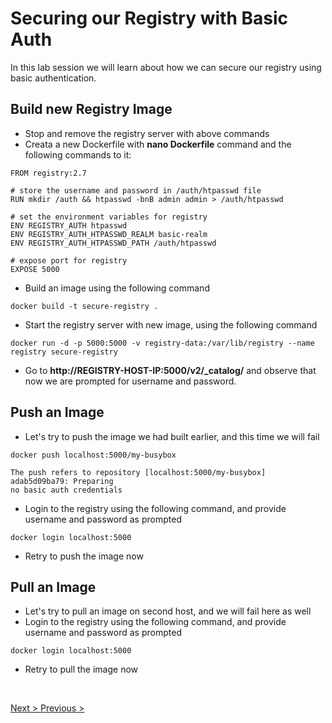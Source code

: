 # Securing our Registry with Basic Auth

In this lab session we will learn about how we can secure our registry using basic authentication.

## Build new Registry Image

- Stop and remove the registry server with above commands
- Creata a new Dockerfile with **nano Dockerfile** command and the following commands to it:
```
FROM registry:2.7

# store the username and password in /auth/htpasswd file
RUN mkdir /auth && htpasswd -bnB admin admin > /auth/htpasswd

# set the environment variables for registry
ENV REGISTRY_AUTH htpasswd
ENV REGISTRY_AUTH_HTPASSWD_REALM basic-realm
ENV REGISTRY_AUTH_HTPASSWD_PATH /auth/htpasswd

# expose port for registry
EXPOSE 5000
```
- Build an image using the following command
```
docker build -t secure-registry .
```
- Start the registry server with new image, using the following command
```
docker run -d -p 5000:5000 -v registry-data:/var/lib/registry --name registry secure-registry
```
- Go to **http://REGISTRY-HOST-IP:5000/v2/_catalog/** and observe that now we are prompted for username and password.

## Push an Image

- Let's try to push the image we had built earlier, and this time we will fail
```
docker push localhost:5000/my-busybox

The push refers to repository [localhost:5000/my-busybox]
adab5d09ba79: Preparing 
no basic auth credentials
```
- Login to the registry using the following command, and provide username and password as prompted
```
docker login localhost:5000
```
- Retry to push the image now

## Pull an Image

- Let's try to pull an image on second host, and we will fail here as well
- Login to the registry using the following command, and provide username and password as prompted
```
docker login localhost:5000
```
- Retry to pull the image now
<br>

[Next > ]()
[Previous > ]()
